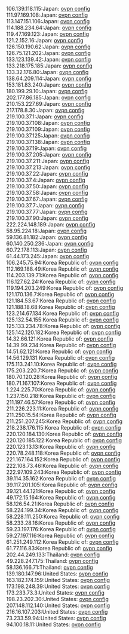 106.139.118.115:Japan: [ovpn config](vpn/106_139_118_115.ovpn)  
111.97.169.108:Japan: [ovpn config](vpn/111_97_169_108.ovpn)  
113.147.151.106:Japan: [ovpn config](vpn/113_147_151_106.ovpn)  
114.188.234.64:Japan: [ovpn config](vpn/114_188_234_64.ovpn)  
119.47.169.123:Japan: [ovpn config](vpn/119_47_169_123.ovpn)  
121.2.152.16:Japan: [ovpn config](vpn/121_2_152_16.ovpn)  
126.150.190.62:Japan: [ovpn config](vpn/126_150_190_62.ovpn)  
126.75.121.202:Japan: [ovpn config](vpn/126_75_121_202.ovpn)  
133.123.139.42:Japan: [ovpn config](vpn/133_123_139_42.ovpn)  
133.218.175.185:Japan: [ovpn config](vpn/133_218_175_185.ovpn)  
133.32.176.80:Japan: [ovpn config](vpn/133_32_176_80.ovpn)  
138.64.209.114:Japan: [ovpn config](vpn/138_64_209_114.ovpn)  
153.181.83.240:Japan: [ovpn config](vpn/153_181_83_240.ovpn)  
180.199.29.10:Japan: [ovpn config](vpn/180_199_29_10.ovpn)  
202.177.86.185:Japan: [ovpn config](vpn/202_177_86_185.ovpn)  
210.153.227.69:Japan: [ovpn config](vpn/210_153_227_69.ovpn)  
217.178.8.30:Japan: [ovpn config](vpn/217_178_8_30.ovpn)  
219.100.37.1:Japan: [ovpn config](vpn/219_100_37_1.ovpn)  
219.100.37.108:Japan: [ovpn config](vpn/219_100_37_108.ovpn)  
219.100.37.109:Japan: [ovpn config](vpn/219_100_37_109.ovpn)  
219.100.37.125:Japan: [ovpn config](vpn/219_100_37_125.ovpn)  
219.100.37.138:Japan: [ovpn config](vpn/219_100_37_138.ovpn)  
219.100.37.19:Japan: [ovpn config](vpn/219_100_37_19.ovpn)  
219.100.37.205:Japan: [ovpn config](vpn/219_100_37_205.ovpn)  
219.100.37.211:Japan: [ovpn config](vpn/219_100_37_211.ovpn)  
219.100.37.213:Japan: [ovpn config](vpn/219_100_37_213.ovpn)  
219.100.37.22:Japan: [ovpn config](vpn/219_100_37_22.ovpn)  
219.100.37.4:Japan: [ovpn config](vpn/219_100_37_4.ovpn)  
219.100.37.50:Japan: [ovpn config](vpn/219_100_37_50.ovpn)  
219.100.37.58:Japan: [ovpn config](vpn/219_100_37_58.ovpn)  
219.100.37.67:Japan: [ovpn config](vpn/219_100_37_67.ovpn)  
219.100.37.7:Japan: [ovpn config](vpn/219_100_37_7.ovpn)  
219.100.37.77:Japan: [ovpn config](vpn/219_100_37_77.ovpn)  
219.100.37.90:Japan: [ovpn config](vpn/219_100_37_90.ovpn)  
222.224.148.189:Japan: [ovpn config](vpn/222_224_148_189.ovpn)  
58.95.224.18:Japan: [ovpn config](vpn/58_95_224_18.ovpn)  
59.136.81.182:Japan: [ovpn config](vpn/59_136_81_182.ovpn)  
60.140.250.236:Japan: [ovpn config](vpn/60_140_250_236.ovpn)  
60.72.178.113:Japan: [ovpn config](vpn/60_72_178_113.ovpn)  
61.44.173.245:Japan: [ovpn config](vpn/61_44_173_245.ovpn)  
106.245.75.94:Korea Republic of: [ovpn config](vpn/106_245_75_94.ovpn)  
112.169.188.49:Korea Republic of: [ovpn config](vpn/112_169_188_49.ovpn)  
114.203.139.71:Korea Republic of: [ovpn config](vpn/114_203_139_71.ovpn)  
116.127.62.24:Korea Republic of: [ovpn config](vpn/116_127_62_24.ovpn)  
119.194.203.249:Korea Republic of: [ovpn config](vpn/119_194_203_249.ovpn)  
121.170.136.7:Korea Republic of: [ovpn config](vpn/121_170_136_7.ovpn)  
121.184.53.67:Korea Republic of: [ovpn config](vpn/121_184_53_67.ovpn)  
121.188.18.68:Korea Republic of: [ovpn config](vpn/121_188_18_68.ovpn)  
123.214.67.134:Korea Republic of: [ovpn config](vpn/123_214_67_134.ovpn)  
125.132.54.155:Korea Republic of: [ovpn config](vpn/125_132_54_155.ovpn)  
125.133.234.78:Korea Republic of: [ovpn config](vpn/125_133_234_78.ovpn)  
125.142.120.182:Korea Republic of: [ovpn config](vpn/125_142_120_182.ovpn)  
14.32.66.121:Korea Republic of: [ovpn config](vpn/14_32_66_121.ovpn)  
14.39.99.234:Korea Republic of: [ovpn config](vpn/14_39_99_234.ovpn)  
14.51.62.121:Korea Republic of: [ovpn config](vpn/14_51_62_121.ovpn)  
14.56.129.131:Korea Republic of: [ovpn config](vpn/14_56_129_131.ovpn)  
175.113.241.10:Korea Republic of: [ovpn config](vpn/175_113_241_10.ovpn)  
175.203.220.7:Korea Republic of: [ovpn config](vpn/175_203_220_7.ovpn)  
180.70.120.28:Korea Republic of: [ovpn config](vpn/180_70_120_28.ovpn)  
180.71.167.107:Korea Republic of: [ovpn config](vpn/180_71_167_107.ovpn)  
1.224.225.70:Korea Republic of: [ovpn config](vpn/1_224_225_70.ovpn)  
1.237.150.218:Korea Republic of: [ovpn config](vpn/1_237_150_218.ovpn)  
211.197.46.57:Korea Republic of: [ovpn config](vpn/211_197_46_57.ovpn)  
211.226.223.11:Korea Republic of: [ovpn config](vpn/211_226_223_11.ovpn)  
211.250.15.54:Korea Republic of: [ovpn config](vpn/211_250_15_54.ovpn)  
211.251.207.245:Korea Republic of: [ovpn config](vpn/211_251_207_245.ovpn)  
218.238.176.115:Korea Republic of: [ovpn config](vpn/218_238_176_115.ovpn)  
220.120.184.130:Korea Republic of: [ovpn config](vpn/220_120_184_130.ovpn)  
220.120.185.122:Korea Republic of: [ovpn config](vpn/220_120_185_122.ovpn)  
220.123.13.13:Korea Republic of: [ovpn config](vpn/220_123_13_13.ovpn)  
220.78.248.118:Korea Republic of: [ovpn config](vpn/220_78_248_118.ovpn)  
221.167.164.152:Korea Republic of: [ovpn config](vpn/221_167_164_152.ovpn)  
222.108.73.46:Korea Republic of: [ovpn config](vpn/222_108_73_46.ovpn)  
222.97.109.243:Korea Republic of: [ovpn config](vpn/222_97_109_243.ovpn)  
39.114.35.162:Korea Republic of: [ovpn config](vpn/39_114_35_162.ovpn)  
39.117.201.105:Korea Republic of: [ovpn config](vpn/39_117_201_105.ovpn)  
39.121.44.121:Korea Republic of: [ovpn config](vpn/39_121_44_121.ovpn)  
49.172.15.164:Korea Republic of: [ovpn config](vpn/49_172_15_164.ovpn)  
58.126.54.21:Korea Republic of: [ovpn config](vpn/58_126_54_21.ovpn)  
58.224.199.34:Korea Republic of: [ovpn config](vpn/58_224_199_34.ovpn)  
58.228.111.250:Korea Republic of: [ovpn config](vpn/58_228_111_250.ovpn)  
58.233.28.16:Korea Republic of: [ovpn config](vpn/58_233_28_16.ovpn)  
59.23.197.176:Korea Republic of: [ovpn config](vpn/59_23_197_176.ovpn)  
59.27.197.116:Korea Republic of: [ovpn config](vpn/59_27_197_116.ovpn)  
61.251.249.112:Korea Republic of: [ovpn config](vpn/61_251_249_112.ovpn)  
61.77.116.83:Korea Republic of: [ovpn config](vpn/61_77_116_83.ovpn)  
202.44.249.133:Thailand: [ovpn config](vpn/202_44_249_133.ovpn)  
49.228.247.175:Thailand: [ovpn config](vpn/49_228_247_175.ovpn)  
58.136.166.71:Thailand: [ovpn config](vpn/58_136_166_71.ovpn)  
139.180.147.96:United States: [ovpn config](vpn/139_180_147_96.ovpn)  
163.182.174.159:United States: [ovpn config](vpn/163_182_174_159.ovpn)  
173.198.248.39:United States: [ovpn config](vpn/173_198_248_39.ovpn)  
173.233.73.3:United States: [ovpn config](vpn/173_233_73_3.ovpn)  
198.23.202.30:United States: [ovpn config](vpn/198_23_202_30.ovpn)  
207.148.112.140:United States: [ovpn config](vpn/207_148_112_140.ovpn)  
216.16.107.203:United States: [ovpn config](vpn/216_16_107_203.ovpn)  
73.233.59.94:United States: [ovpn config](vpn/73_233_59_94.ovpn)  
94.100.18.11:United States: [ovpn config](vpn/94_100_18_11.ovpn)  
